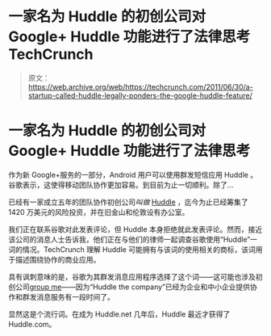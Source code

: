 # 一家名为 Huddle 的初创公司对 Google+ Huddle 功能进行了法律思考 TechCrunch

> 原文：<https://web.archive.org/web/https://techcrunch.com/2011/06/30/a-startup-called-huddle-legally-ponders-the-google-huddle-feature/>

# 一家名为 Huddle 的初创公司对 Google+ Huddle 功能进行了法律思考

作为新 Google+服务的一部分，Android 用户可以使用群发短信应用 Huddle 。谷歌表示，这使得移动团队协作更加容易。到目前为止一切顺利。除了…

已经有一家成立五年的团队协作初创公司*叫做* [Huddle](https://web.archive.org/web/20230203080638/http://huddle.com/) ，迄今为止已经筹集了 1420 万美元的风险投资，并在旧金山和伦敦设有办公室。

我们正在联系谷歌对此发表评论，但 Huddle 本身拒绝就此发表评论。然而，接近该公司的消息人士告诉我，他们正在与他们的律师一起调查谷歌使用“Huddle”一词的情况。TechCrunch 理解 Huddle 可能拥有与该词的使用相关的商标，该词用于描述围绕协作的商业应用。

具有讽刺意味的是，谷歌为其群发消息应用程序选择了这个词——这可能也涉及初创公司[group me](https://web.archive.org/web/20230203080638/http://groupme.com/)——因为“Huddle the company”已经为企业和中小企业提供协作和群发消息服务有一段时间了。

显然这是个流行词。在成为 Huddle.net 几年后，Huddle 最近才获得了 Huddle.com。